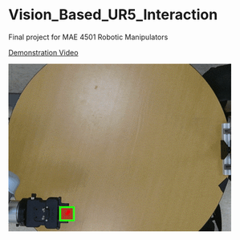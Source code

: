 # Vision_Based_UR5_Interaction
Final project for MAE 4501 Robotic Manipulators

[Demonstration Video](https://youtu.be/DS-w8ZLICBk)

![gif](https://github.com/owenmckenney/Vision_Based_UR5_Interaction/blob/main/media/mae4501_rm_fp_video.gif)
